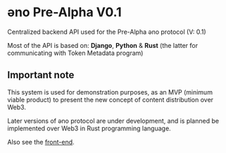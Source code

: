 # əno Pre-Alpha V0.1

Centralized backend API used for the Pre-Alpha əno protocol (V: 0.1)

Most of the API is based on: **Django**, **Python** & **Rust** (the latter for communicating with Token Metadata program)

## Important note

This system is used for demonstration purposes, as an MVP (minimum viable product) to present the new concept of content distribution over Web3. 

Later versions of əno protocol are under development, and is planned be implemented over Web3 in Rust programming language.

Also see the [front-end](https://github.com/nicokvara/enoprotocol). 
